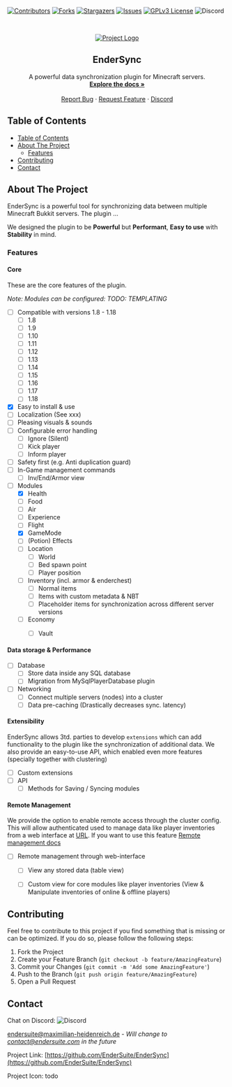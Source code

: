<!-- PROJECT SHIELDS -->
<!--
*** I'm using markdown "reference style" links for readability.
*** Reference links are enclosed in brackets [ ] instead of parentheses ( ).
*** See the bottom of this document for the declaration of the reference variables
*** for contributors-url, forks-url, etc. This is an optional, concise syntax you may use.
*** https://www.markdownguide.org/basic-syntax/#reference-style-links
-->
[![Contributors][contributors-shield]][contributors-url]
[![Forks][forks-shield]][forks-url]
[![Stargazers][stars-shield]][stars-url]
[![Issues][issues-shield]][issues-url]
[![GPLv3 License][license-shield]][license-url]
![Discord](https://img.shields.io/discord/313303575558356993?label=Discord&logo=discord&style=flat-square)

<!-- MARKDOWN LINKS & IMAGES -->
<!-- https://www.markdownguide.org/basic-syntax/#reference-style-links -->
[contributors-shield]: https://img.shields.io/github/contributors/EnderSuite/EnderSync.svg?style=flat-square
[contributors-url]: https://github.com/EnderSuite/EnderSync/graphs/contributors
[forks-shield]: https://img.shields.io/github/forks/EnderSuite/EnderSync?style=flat-square
[forks-url]: https://github.com/EnderSuite/EnderSync/network
[stars-shield]: https://img.shields.io/github/stars/EnderSuite/EnderSync?style=flat-square
[stars-url]: https://github.com/EnderSuite/EnderSync/stargazers
[issues-shield]: https://img.shields.io/github/issues/EnderSuite/EnderSync?style=flat-square
[issues-url]: https://github.com/EnderSuite/EnderSync/issues
[license-shield]: https://img.shields.io/github/license/EnderSuite/EnderSync?style=flat-square
[license-url]: https://github.com/EnderSuite/EnderSync/blob/master/LICENSE

<!-- PROJECT HEADER -->
<br />
<p align="center">
  <a href="https://github.com/EnderSuite/EnderSync">
    <img src="" alt="Project Logo" >
  </a>

<h2 align="center">EnderSync</h2>

  <p align="center">
    A powerful data synchronization plugin for Minecraft servers.
    <br>
    <a href="#"><strong>Explore the docs »</strong></a>
    <br />
    <br />
    <a href="https://github.com/EnderSuite/EnderSync/issues">Report Bug</a>
    ·
    <a href="https://github.com/EnderSuite/EnderSync/issues">Request Feature</a>
    ·
    <a href="https://discord.gg/sgRMJrZcZE">Discord</a>
  </p>
</p>

<!-- TABLE OF CONTENTS -->
## Table of Contents

- [Table of Contents](#table-of-contents)
- [About The Project](#about-the-project)
    - [Features](#features)
- [Contributing](#contributing)
- [Contact](#contact)

<!-- ABOUT THE PROJECT -->
## About The Project

EnderSync is a powerful tool for synchronizing data between multiple Minecraft Bukkit servers.
The plugin ...

We designed the plugin to be **Powerful** but **Performant**, **Easy to use** with **Stability** in mind.

### Features

#### Core
These are the core features of the plugin.

*Note: Modules can be configured: TODO: TEMPLATING*

- [ ] Compatible with versions 1.8 - 1.18
  - [ ] 1.8
  - [ ] 1.9
  - [ ] 1.10
  - [ ] 1.11
  - [ ] 1.12
  - [ ] 1.13
  - [ ] 1.14
  - [ ] 1.15
  - [ ] 1.16
  - [ ] 1.17
  - [ ] 1.18
- [x] Easy to install & use
- [ ] Localization (See xxx)
- [ ] Pleasing visuals & sounds
- [ ] Configurable error handling
  - [ ] Ignore (Silent)
  - [ ] Kick player
  - [ ] Inform player
- [ ] Safety first (e.g. Anti duplication guard)
- [ ] In-Game management commands
  - [ ] Inv/End/Armor view
- [ ] Modules
  - [x] Health
  - [ ] Food
  - [ ] Air
  - [ ] Experience
  - [ ] Flight
  - [x] GameMode
  - [ ] (Potion) Effects
  - [ ] Location
    - [ ] World
    - [ ] Bed spawn point
    - [ ] Player position
  - [ ] Inventory (incl. armor & enderchest)
    - [ ] Normal items
    - [ ] Items with custom metadata & NBT
    - [ ] Placeholder items for synchronization across different server versions
  - [ ] Economy
    - [ ] Vault
  

#### Data storage & Performance

- [ ] Database
  - [ ] Store data inside any SQL database
  - [ ] Migration from MySqlPlayerDatabase plugin
- [ ] Networking
  - [ ] Connect multiple servers (nodes) into a cluster
  - [ ] Data pre-caching (Drastically decreases sync. latency)
  
#### Extensibility
EnderSync allows 3td. parties to develop `extensions` which can add functionality to the plugin like the synchronization 
of additional data. We also provide an easy-to-use API, which enabled even more features (specially together with clustering)

- [ ] Custom extensions
- [ ] API
  - [ ] Methods for Saving / Syncing modules

#### Remote Management
We provide the option to enable remote access through the cluster config. This will allow authenticated used to manage data 
like player inventories from a web interface at [URL](#). If you want to use this feature [Remote management docs](#)

- [ ] Remote management through web-interface
  - [ ] View any stored data (table view)
  - [ ] Custom view for core modules like player inventories (View & Manipulate inventories of online & offline players)


<!-- CONTRIBUTING -->
## Contributing

Feel free to contribute to this project if you find something that is missing or can be optimized.
If you do so, please follow the following steps:

1. Fork the Project
2. Create your Feature Branch (`git checkout -b feature/AmazingFeature`)
3. Commit your Changes (`git commit -m 'Add some AmazingFeature'`)
4. Push to the Branch (`git push origin feature/AmazingFeature`)
5. Open a Pull Request


<!-- CONTACT -->
## Contact

Chat on Discord: ![Discord](https://img.shields.io/discord/313303575558356993?label=Discord&logo=discord&style=flat-square)

endersuite@maximilian-heidenreich.de - *Will change to contact@endersuite.com in the future*

Project Link: [https://github.com/EnderSuite/EnderSync](https://github.com/EnderSuite/EnderSync)

Project Icon: todo
